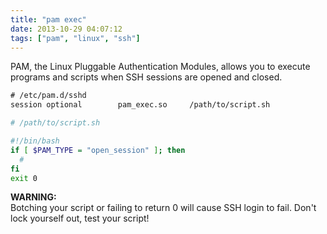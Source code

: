 ```yaml
---
title: "pam exec"
date: 2013-10-29 04:07:12
tags: ["pam", "linux", "ssh"]
---
```


PAM, the Linux Pluggable Authentication Modules, allows you to execute programs
and scripts when SSH sessions are opened and closed.

```txt
# /etc/pam.d/sshd
session optional        pam_exec.so     /path/to/script.sh
```

```bash
# /path/to/script.sh

#!/bin/bash
if [ $PAM_TYPE = "open_session" ]; then
  # 
fi
exit 0
```

**WARNING:**   
Botching your script or failing to return 0 will cause SSH login
to fail. Don't lock yourself out, test your script!

